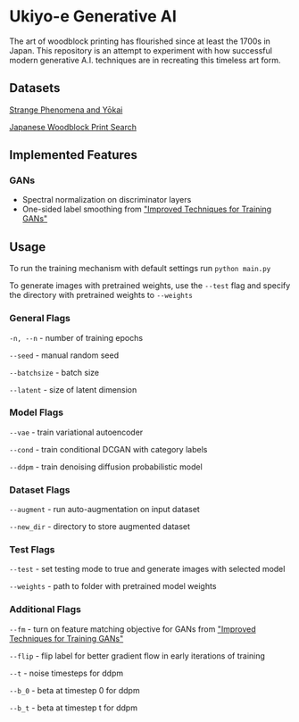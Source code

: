 # Ukiyo-e Generative AI

The art of woodblock printing has flourished since at least the 1700s in Japan. This repository is an attempt to experiment with how successful modern generative A.I. techniques are in recreating this timeless art form. 

## Datasets

[Strange Phenomena and Yōkai](https://www.nichibun.ac.jp/en/db/category/yokaigazou/)

[Japanese Woodblock Print Search](https://ukiyo-e.org/)

## Implemented Features

### GANs

- Spectral normalization on discriminator layers
- One-sided label smoothing from ["Improved Techniques for Training GANs"](https://arxiv.org/pdf/1606.03498)

## Usage

To run the training mechanism with default settings run `python main.py`

To generate images with pretrained weights, use the `--test` flag 
and specify the directory with pretrained weights to `--weights`

### General Flags

`-n, --n` - number of training epochs

`--seed` - manual random seed

`--batchsize` - batch size

`--latent` - size of latent dimension

### Model Flags

`--vae` - train variational autoencoder 

`--cond` - train conditional DCGAN with category labels

`--ddpm` - train denoising diffusion probabilistic model

### Dataset Flags

`--augment` - run auto-augmentation on input dataset

`--new_dir` - directory to store augmented dataset

### Test Flags

`--test` - set testing mode to true and generate images with selected model

`--weights` - path to folder with pretrained model weights

### Additional Flags

`--fm` - turn on feature matching objective for GANs from ["Improved Techniques for Training GANs"](https://arxiv.org/pdf/1606.03498)

`--flip` - flip label for better gradient flow in early iterations of training

`--t` - noise timesteps for ddpm

`--b_0` - beta at timestep 0 for ddpm

`--b_t` - beta at timestep t for ddpm
